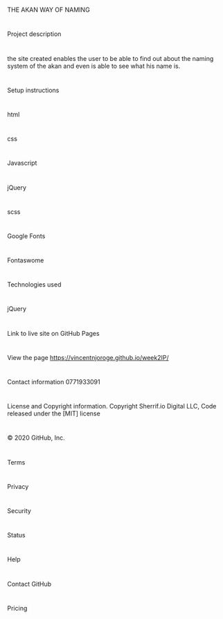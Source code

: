 #
THE AKAN WAY OF NAMING
#
#
Project description
#
the site created enables the user to be able to find out about the naming system of the akan and even is able to see what his name is.
#
Setup instructions
#
html
#
css
#
Javascript
#
jQuery
#
scss
#
Google Fonts
#
Fontaswome
#
Technologies used
#
jQuery
#
Link to live site on GitHub Pages 
#
View the page https://vincentnjoroge.github.io/week2IP/
#
Contact information
0771933091
#
License and Copyright information.
Copyright Sherrif.io Digital LLC, Code released under the [MIT] license
#
© 2020 GitHub, Inc.
#
Terms
#
Privacy
#
Security
#
Status
#
Help
#
Contact GitHub
#
Pricing
#
